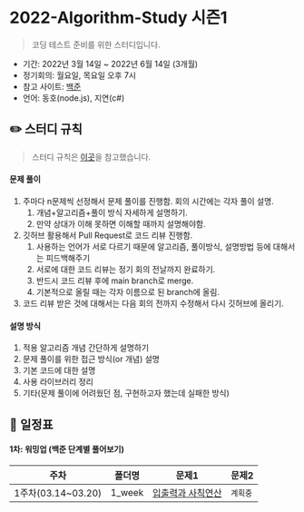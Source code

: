 # 2022-Algorithm-Study 시즌1

> 코딩 테스트 준비를 위한 스터디입니다.

- 기간: 2022년 3월 14일 ~ 2022년 6월 14일 (3개월)
- 정기회의: 월요일, 목요일 오후 7시
- 참고 사이트: [백준](https://www.acmicpc.net/)
- 언어: 동호(node.js), 지연(c#)

## ✏️ 스터디 규칙

> 스터디 규칙은 [이곳](https://github.com/soo5717/2021-Algorithm-Study)을 참고했습니다.

#### 문제 풀이

1. 주마다 n문제씩 선정해서 문제 풀이를 진행함. 회의 시간에는 각자 풀이 설명.
   1. 개념+알고리즘+풀이 방식 자세하게 설명하기.
   2. 만약 상대가 이해 못하면 이해할 때까지 설명해야함.
2. 깃허브 활용해서 Pull Request로 코드 리뷰 진행함.
   1. 사용하는 언어가 서로 다르기 때문에 알고리즘, 풀이방식, 설명방법 등에 대해서는 피드백해주기
   2. 서로에 대한 코드 리뷰는 정기 회의 전날까지 완료하기.
   3. 반드시 코드 리뷰 후에 main branch로 merge.
   4. 기본적으로 올릴 때는 각자 이름으로 된 branch에 올림.
3. 코드 리뷰 받은 것에 대해서는 다음 회의 전까지 수정해서 다시 깃허브에 올리기.

#### 설명 방식

1. 적용 알고리즘 개념 간단하게 설명하기
2. 문제 풀이를 위한 접근 방식(or 개념) 설명
3. 기본 코드에 대한 설명
4. 사용 라이브러리 정리
5. 기타(문제 풀이에 어려웠던 점, 구현하고자 했는데 실패한 방식)

## 📅 일정표

#### 1차: 워밍업 (백준 단계별 풀어보기)

| 주차               | 폴더명 | 문제1                                               | 문제2    |
| ------------------ | ------ | --------------------------------------------------- | -------- |
| 1주차(03.14~03.20) | 1_week | [입출력과 사칙연산](https://www.acmicpc.net/step/1) | `계획중` |
